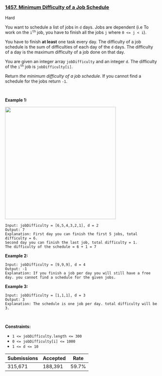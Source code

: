 ### [1457. Minimum Difficulty of a Job Schedule](https://leetcode.com/problems/minimum-difficulty-of-a-job-schedule/description/?envType=daily-question&envId=2023-12-29)

Hard

You want to schedule a list of jobs in `` d `` days. Jobs are dependent (i.e To work on the <code>i<sup>th</sup></code> job, you have to finish all the jobs `` j `` where `` 0 <= j < i ``).

You have to finish __at least__ one task every day. The difficulty of a job schedule is the sum of difficulties of each day of the `` d `` days. The difficulty of a day is the maximum difficulty of a job done on that day.

You are given an integer array `` jobDifficulty `` and an integer `` d ``. The difficulty of the <code>i<sup>th</sup></code> job is `` jobDifficulty[i] ``.

Return _the minimum difficulty of a job schedule_. If you cannot find a schedule for the jobs return `` -1 ``.

 

<strong class="example">Example 1:</strong>

<img alt="" src="https://assets.leetcode.com/uploads/2020/01/16/untitled.png" style="width: 365px; height: 370px;"/>

```
Input: jobDifficulty = [6,5,4,3,2,1], d = 2
Output: 7
Explanation: First day you can finish the first 5 jobs, total difficulty = 6.
Second day you can finish the last job, total difficulty = 1.
The difficulty of the schedule = 6 + 1 = 7 
```

<strong class="example">Example 2:</strong>

```
Input: jobDifficulty = [9,9,9], d = 4
Output: -1
Explanation: If you finish a job per day you will still have a free day. you cannot find a schedule for the given jobs.
```

<strong class="example">Example 3:</strong>

```
Input: jobDifficulty = [1,1,1], d = 3
Output: 3
Explanation: The schedule is one job per day. total difficulty will be 3.
```

 

__Constraints:__

*   `` 1 <= jobDifficulty.length <= 300 ``
*   `` 0 <= jobDifficulty[i] <= 1000 ``
*   `` 1 <= d <= 10 ``

| Submissions    | Accepted     | Rate   |
| -------------- | ------------ | ------ |
| 315,671 | 188,391 | 59.7% |